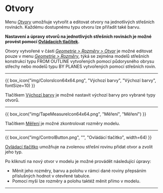 
<h1>Otvory</h1>
<p>Menu <u><i>Otvory</i></u> umožňuje vytvořit a editovat otvory na jednotlivých střešních rovinách. Každému dostupnému typu otvoru lze přiřadit také barvu.</p>
<p><b>Nastavení a úpravy otvorů na jednotlivých střešních rovinách je možné provést pomocí <u>Ovládacích tlačítek</u>.</b></p>
<p>Otvory vytvořené v části <u><i>Geometrie > Rozměry > Otvor</i></u> je možné editovat pouze v menu <u><i>Geometrie > Rozměry</i></u>, týká se zejména modelů střešních konstrukcí typu FROM OUTLINE vytvořených pomocí půdorysného obrysu střechy nebo modelů typu BY PLANES vytvořených pomocí střešních rovin.</p>

<hr class="main">

<p>
{{ box_icon("img/ColorsIcon64x64.png", "Výchozí barvy", "Výchozí barvy", fontSize=10) }}
</p>

<p>Tlačítkem <u>Výchozí barvy</u> je možné nastavit výchozí barvy pro vybrané typy otvorů.</p>

<hr class="main">

<p>
{{ box_icon("img/TapeMeasureIcon64x64.png", "Měření", "Měření") }}
</p>

<p>Tlačítkem <u>Měření</u> je možné zkontrolovat rozměry modelu.</p>

<hr class="main">

<p>
{{ box_icon("img/ControlButton.png", "", "Ovládácí tlačítko", width=64) }}
</p>

<p><u>Ovládací tlačítko</u> umožňuje na zvolenou střešní rovinu přidat otvor a zvolit jeho typ.</p>
<p>Po kliknutí na nový otvor v modelu je možné provádět následující úpravy:</p>
<ul>
  <li>Měnit jeho rozměry, barvu a polohu v rámci dané roviny přepsáním příslušných hodnot v otevřené tabulce.</li>
  <li>Pomocí myši lze rozměry a polohu taktéž měnit přímo v modelu.</li>
</ul>

<hr class="main">

<!-- product: HiStruct Building Configurator -->


